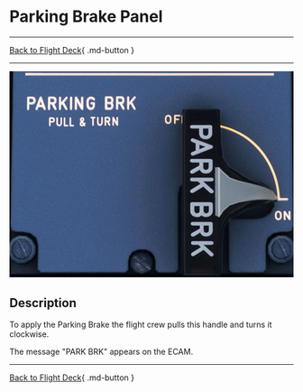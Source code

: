 # Parking Brake Panel

---

[Back to Flight Deck](../index.md){ .md-button }

---

![Parking Brake Panel](../../../assets/a32nx-briefing/pedestal/Parking-Brake-Panel.jpg "Parking Brake Panel")

## Description

To apply the Parking Brake the flight crew pulls this handle and turns it clockwise.

The message "PARK BRK" appears on the ECAM.

---

[Back to Flight Deck](../index.md){ .md-button }
